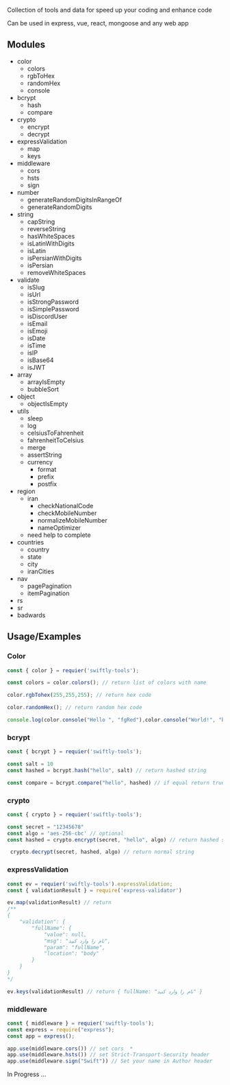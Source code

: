 Collection of tools and data for speed up your coding and enhance code 

Can be used in express, vue, react, mongoose and any web app

## Modules

- color
  - colors
  - rgbToHex
  - randomHex
  - console
- bcrypt
  - hash
  - compare
- crypto
  - encrypt
  - decrypt
- expressValidation
  - map
  - keys
- middleware
  - cors
  - hsts
  - sign
- number
  - generateRandomDigitsInRangeOf
  - generateRandomDigits
- string
  - capString
  - reverseString
  - hasWhiteSpaces
  - isLatinWithDigits
  - isLatin
  - isPersianWithDigits
  - isPersian
  - removeWhiteSpaces
- validate
  - isSlug
  - isUrl
  - isStrongPassword
  - isSimplePassword
  - isDiscordUser
  - isEmail
  - isEmoji
  - isDate
  - isTime
  - isIP
  - isBase64
  - isJWT
- array
  - arrayIsEmpty
  - bubbleSort
- object
  - objectIsEmpty
- utils
  - sleep
  - log
  - celsiusToFahrenheit
  - fahrenheitToCelsius
  - merge
  - assertString
  - currency
    - format
    - prefix
    - postfix
- region
  - iran
    - checkNationalCode
    - checkMobileNumber
    - normalizeMobileNumber
    - nameOptimizer
  - need help to complete  
- countries
  - country
  - state
  - city
  - iranCities
- nav 
  - pagePagination
  - itemPagination
- rs
- sr
- badwards


## Usage/Examples

### Color
```js
const { color } = requier('swiftly-tools');

const colors = color.colors(); // return list of colors with name

color.rgbTohex(255,255,255); // return hex code 

color.randomHex(); // return random hex code

console.log(color.console("Hello ", "fgRed"),color.console("World!", "bgRed")) 
```

### bcrypt
```js
const { bcrypt } = requier('swiftly-tools');

const salt = 10
const hashed = bcrypt.hash("hello", salt) // return hashed string

const compare = bcrypt.compare("hello", hashed) // if equal return true
```

### crypto
```js
const { crypto } = requier('swiftly-tools');

const secret = "12345678" 
const algo = 'aes-256-cbc' // optional
const hashed = crypto.encrypt(secret, "hello", algo) // return hashed string

 crypto.decrypt(secret, hashed, algo) // return normal string
```

### expressValidation
```js
const ev = requier('swiftly-tools').expressValidation;
const { validationResult } = require('express-validator')

ev.map(validationResult) // return 
/**
{
    "validation": {
        "fullName": {
            "value": null,
            "msg": "نام را وارد کنید",
            "param": "fullName",
            "location": "body"
        }
    }
}
*/

ev.keys(validationResult) // return { fullName: "نام را وارد کنید" }

```

### middleware
```js
const { middleware } = requier('swiftly-tools');
const express = require("express");
const app = express();

app.use(middleware.cors()) // set cors  *
app.use(middleware.hsts()) // set Strict-Transport-Security header
app.use(middleware.sign("Swift")) // Set your name in Author header
```

In Progress ...